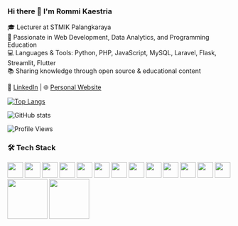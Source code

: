 ### Hi there 👋 I'm Rommi Kaestria

🎓 Lecturer at STMIK Palangkaraya  
🧠 Passionate in Web Development, Data Analytics, and Programming Education  
💻 Languages & Tools: Python, PHP, JavaScript, MySQL, Laravel, Flask, Streamlit, Flutter  
📚 Sharing knowledge through open source & educational content

🔗 [LinkedIn](https://www.linkedin.com/in/rommi-kaestria/) | 🌐 [Personal Website](https://rommikaestria.github.io/)

[![Top Langs](https://github-readme-stats.vercel.app/api/top-langs/?username=rommikaestria)](https://github.com/rommikaestria/github-readme-stats)

![GitHub stats](https://github-readme-stats.vercel.app/api?username=mazrommi&show_icons=true&theme=default)

![Profile Views](https://komarev.com/ghpvc/?username=rommikaestria&color=green)

### 🛠️ Tech Stack

<p>
  <img src="https://cdn.jsdelivr.net/gh/devicons/devicon/icons/python/python-original.svg" width="35"/>
  <img src="https://cdn.jsdelivr.net/gh/devicons/devicon/icons/php/php-original.svg" width="35"/>
  <img src="https://cdn.jsdelivr.net/gh/devicons/devicon/icons/javascript/javascript-original.svg" width="35"/>
  <img src="https://cdn.jsdelivr.net/gh/devicons/devicon/icons/dart/dart-original.svg" width="35"/>
  <img src="https://cdn.jsdelivr.net/gh/devicons/devicon/icons/laravel/laravel-original.svg" width="35"/>
  <img src="https://cdn.jsdelivr.net/gh/devicons/devicon/icons/django/django-plain.svg" width="35"/>
  <img src="https://cdn.jsdelivr.net/gh/devicons/devicon/icons/flask/flask-original.svg" width="35"/>
  <img src="https://cdn.jsdelivr.net/gh/devicons/devicon/icons/flutter/flutter-original.svg" width="35"/>
  <img src="https://cdn.jsdelivr.net/gh/devicons/devicon/icons/vuejs/vuejs-original.svg" width="35"/>
  <img src="https://img.icons8.com/?size=100&id=UFXRpPFebwa2&format=png&color=000000" width="35"/>
  <img src="https://cdn.jsdelivr.net/gh/devicons/devicon/icons/mysql/mysql-original.svg" width="35"/>
  <img src="https://cdn.jsdelivr.net/gh/devicons/devicon/icons/mongodb/mongodb-original.svg" width="35"/>
  <img src="https://cdn.jsdelivr.net/gh/devicons/devicon/icons/firebase/firebase-plain.svg" width="35"/>
  <img src="https://streamlit.io/images/brand/streamlit-logo-secondary-colormark-darktext.svg" width="90"/>
  <img src="https://fastapi.tiangolo.com/img/logo-margin/logo-teal.png" width="90"/>
</p>






